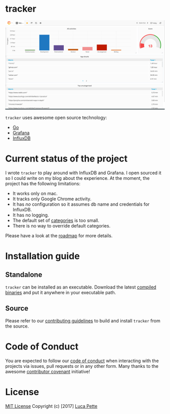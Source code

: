 # tracker

![screenshot](docs/screenshot.png)

`tracker` uses awesome open source technology:

- [Go](https://golang.org)
- [Grafana](https://github.com/grafana/grafana)
- [InfluxDB](https://github.com/influxdata/influxdb)

# Current status of the project

I wrote `tracker` to play around with InfluxDB and Grafana. I open sourced it
so I could write on my blog about the experience. At the moment, the project
has the following limitations:

- It works only on mac.
- It tracks only Google Chrome activity.
- It has *no* configuration so it assumes db name and credentials for
  InfluxDB.
- It has no logging.
- The default set of [categories](/categories.csv) is too small.
- There is no way to override default categories.

Please have a look at the
[roadmap](https://github.com/lucapette/tracker/projects/1) for more details.

# Installation guide

## Standalone

`tracker` can be installed as an executable. Download the latest [compiled
binaries](https://github.com/lucapette/tracker/releases) and put it anywhere
in your executable path.

## Source

Please refer to our [contributing guidelines](/CONTRIBUTING.md) to build and
install `tracker` from the source.

# Code of Conduct

You are expected to follow our [code of conduct](/CODE_OF_CONDUCT.md) when
interacting with the projects via issues, pull requests or in any other form.
Many thanks to the awesome [contributor
covenant](http://contributor-covenant.org/) initiative!

# License

[MIT License](/LICENSE) Copyright (c) [2017] [Luca Pette](http://lucapette.me)
